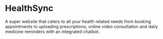 # HealthSync
A super website that caters to all your  health related needs from booking appointments to uploading prescriptions, online video consultation and daily medicine reminders with an integrated chatbot.
